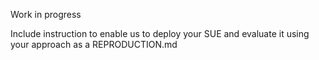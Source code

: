 Work in progress

Include instruction to enable us to deploy your SUE and evaluate it using your approach as a REPRODUCTION.md